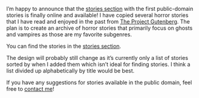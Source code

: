 I’m happy to announce that the [stories section](https://haunting.alexseifert.com/stories/) with the first public-domain stories is finally online and available! I have copied several horror stories that I have read and enjoyed in the past from [The Project Gutenberg](https://www.gutenberg.org/). The plan is to create an archive of horror stories that primarily focus on ghosts and vampires as those are my favorite subgenres.

You can find the stories in the [stories section](https://haunting.alexseifert.com/stories/).

The design will probably still change as it’s currently only a list of stories sorted by when I added them which isn’t ideal for finding stories. I think a list divided up alphabetically by title would be best.

If you have any suggestions for stories available in the public domain, feel free to [contact me](https://haunting.alexseifert.com/contact/)!